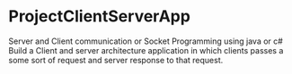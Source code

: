 # ProjectClientServerApp
Server and Client communication or Socket Programming using java or c#
Build a Client and server architecture application in which clients passes a some sort of request and server response to that request.
